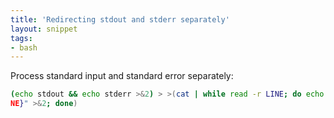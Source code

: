 ```yaml
---
title: 'Redirecting stdout and stderr separately'
layout: snippet
tags:
- bash
---
```

Process standard input and standard error separately:

```bash
(echo stdout && echo stderr >&2) > >(cat | while read -r LINE; do echo "stdout: ${LINE}"; done) 2> >(cat | while read -r LINE; do echo "stderr: ${LI
NE}" >&2; done)
```